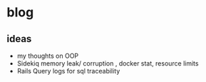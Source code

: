 # blog

## ideas
- my thoughts on OOP
- Sidekiq memory leak/ corruption , docker stat, resource limits
- Rails Query logs for sql traceability 